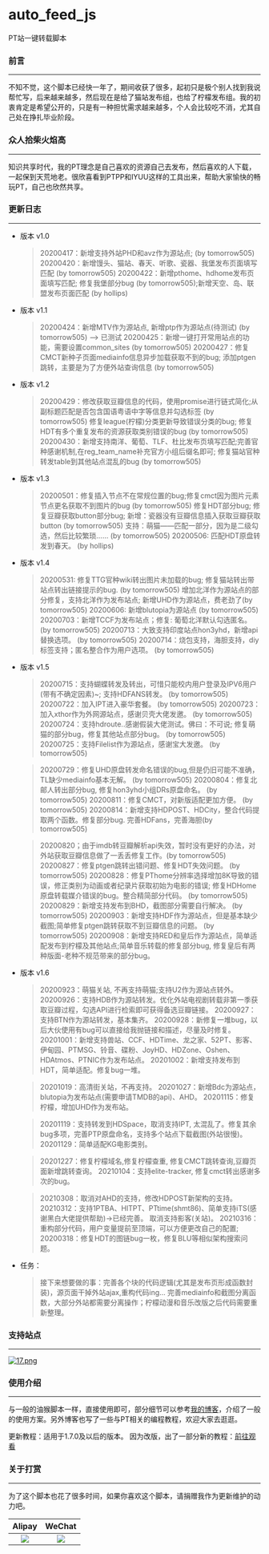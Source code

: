 # auto_feed_js
PT站一键转载脚本

### 前言

----

不知不觉，这个脚本已经快一年了，期间收获了很多，起初只是极个别人找到我说帮忙写，后来越来越多，然后现在是给了猫站发布组，也给了柠檬发布组。我的初衷肯定是希望公开的，只是有一种担忧需求越来越多，个人会比较吃不消，尤其自己处在挣扎毕业阶段。

### 众人拾柴火焰高

----

知识共享时代，我的PT理念是自己喜欢的资源自己去发布，然后喜欢的人下载，一起保到天荒地老。很欣喜看到PTPP和IYUU这样的工具出来，帮助大家愉快的畅玩PT，自己也欣然共享。

### 更新日志

----


+ 版本 v1.0
  
  > 20200417：新增支持外站PHD和avz作为源站点; (by tomorrow505)
  > 20200420：新增馒头、猫站、春天、听歌、瓷器、我堡发布页面填写匹配 (by tomorrow505)
  > 20200422：新增pthome、hdhome发布页面填写匹配; 修复我堡部分bug (by tomorrow505);新增天空、岛、联盟发布页面匹配 (by hollips)

    
+ 版本 v1.1
  
  > 20200424：新增MTV作为源站点, 新增ptp作为源站点(待测试) (by tomorrow505) ——> 已测试
  > 20200425：新增一键打开常用站点的功能，需要设置common_sites (by tomorrow505)
  > 20200427：修复CMCT新种子页面mediainfo信息异步加载获取不到的bug; 添加ptgen跳转，主要是为了方便外站查询信息 (by tomorrow505)

   
+ 版本 v1.2

  > 20200429：修改获取豆瓣信息的代码，使用promise进行链式简化;从副标题匹配是否包含国语粤语中字等信息并勾选标签 (by tomorrow505)
  > 修复league(柠檬)分类更新导致错误分类的bug; 修复HDT有多个重复发布的资源获取类别错误的bug (by tomorrow505)
  > 20200430：新增支持南洋、葡萄、TLF、杜比发布页填写匹配;完善官种感谢机制,在reg_team_name补充官方小组后缀名即可; 
  > 修复猫站官种转发table到其他站点混乱的bug (by tomorrow505)

  
+ 版本 v1.3

  > 20200501：修复插入节点不在常规位置的bug;修复cmct因为图片元素节点更名获取不到图片的bug (by tomorrow505)
  > 修复HDT部分bug; 修复豆瓣获取button部分bug; 新增：瓷器没有豆瓣信息插入获取豆瓣获取button (by tomorrow505)
  > 支持：萌猫——匹配一部分，因为是二级勾选，然后比较繁琐…… (by tomorrow505)
  > 20200506: 匹配HDT原盘转发到春天。 (by hollips)

+ 版本 v1.4

  > 20200531: 修复TTG官种wiki转出图片未加载的bug; 修复猫站转出带站点转出链接提示的bug. (by tomorrow505)
  > 增加北洋作为源站点的部分修复，支持北洋作为发布站点; 新增UHD作为源站点，费老劲了(by tomorrow505)
  > 20200606: 新增blutopia为源站点 (by tomorrow505)
  > 20200703：新增TCCF为发布站点；修复: 葡萄北洋默认勾选匿名。  (by tomorrow505)
  > 20200713：大致支持印度站点hon3yhd，新增api替换选项。  (by tomorrow505)
  > 20200714：烧包支持，海胆支持，diy标签支持；匿名整合作为用户选项。  (by tomorrow505)

+ 版本 v1.5
  
  > 20200715：支持蝴蝶转发及转出，可惜只能校内用户登录及IPV6用户(带有不确定因素)~; 支持HDFANS转发。 (by tomorrow505)
  > 20200722：加入IPT进入豪华套餐。  (by tomorrow505)
  > 20200723：加入xthor作为外网源站点，感谢贝壳大佬发邀。 (by tomorrow505)
  > 20200724：支持hdroute..感谢假装大佬测试。佛曰：不可说; 修复萌猫的部分bug，修复其他站点部分bug。 (by tomorrow505)
  > 20200725：支持Filelist作为源站点，感谢宝大发邀。 (by tomorrow505)

  > 20200729：修复UHD原盘转发命名错误的bug,但是仍旧可能不准确，TL缺少mediainfo基本无解。 (by tomorrow505)
  > 20200804：修复北邮人转出部分bug, 修复hon3yhd小组DRs原盘命名。 (by tomorrow505)
  > 20200811：修复CMCT，对新版适配更加方便。 (by tomorrow505)
  > 20200814：新增支持HDPOST、HDCity，整合代码提取两个函数。修复部分bug. 完善HDFans，完善海胆(by tomorrow505)

  > 20200820；由于imdb转豆瓣解析api失效，暂时没有更好的办法，对外站获取豆瓣信息做了一丢丢修复工作。(by tomorrow505)
  > 20200827：修复ptgen跳转出错问题、修复HDT失效问题。 (by tomorrow505)
  > 20200828：修复PThome分辨率选择增加8K导致的错误，修正类别为动画或者纪录片获取初始为电影的错误; 修复HDHome原盘转载媒介错误的bug。整合精简部分代码。 (by tomorrow505)
  > 20200829：新增支持发布到BHD，截图部分需要自行解决。 (by tomorrow505)
  > 20200903：新增支持HDF作为源站点，但是基本缺少截图;简单修复ptgen跳转获取不到豆瓣信息的问题。 (by tomorrow505)
  > 20200908：新增支持RED和皇后作为源站点，简单适配发布到柠檬及其他站点;简单音乐转载的修复部分bug, 修复皇后有两种版面-老种不规范带来的部分bug。

  

+ 版本 v1.6

  > 20200923：萌猫关站, 不再支持萌猫;支持U2作为源站点转外。
  > 20200926：支持HDB作为源站转发。优化外站电视剧转载非第一季获取豆瓣过程，勾选API进行检索即可获得备选豆瓣链接。
  > 20200927：支持BTN作为源站转发，基本集齐。
  > 20200928：新修复一堆bug，以后大伙使用有bug可以直接给我抛链接和描述，尽量及时修复。
  > 20201001：新增支持兽站、CCF、HDTime、龙之家、52PT、影客、伊甸园、PTMSG、铃音、碟粉、JoyHD、HDZone、Oshen、HDAtmos、PTNIC作为发布站点。
  > 20201002：新增支持发布到HDT，简单适配。修复bug一堆。    

  > 20201019：高清街关站，不再支持。
  > 20201027：新增Bdc为源站点，blutopia为发布站点(需要申请TMDB的api)、AHD。
  > 20201115：修复柠檬，增加UHD作为发布站。

  > 20201119：支持转发到HDSpace，取消支持IPT, 太混乱了。修复其余bug多项，完善PTP原盘命名，支持多个站点下载截图(外站很慢)。
  > 20201129：简单适配KG电影类别。

  > 20201227：修复柠檬域名,修复柠檬查重, 修复CMCT跳转查询,豆瓣页面新增跳转查询。
  > 20210104：支持elite-tracker, 修复cmct转出感谢多次的bug。

  > 20210308：取消对AHD的支持，修改HDPOST新架构的支持。
  > 20210312：支持1PTBA、HITPT、PTtime(shmt86)、简单支持iTS(感谢黑白大佬提供帮助)->已经完善。 取消支持影客(关站)。
  > 20210316：重构部分代码，用户变量提前至顶端，可以方便更改自己的配置; 
  > 20200318：修复HDT的图链bug一枚，修复BLU等相似架构搜索问题。


+ 任务：
  
  > 接下来想要做的事：完善各个块的代码逻辑(尤其是发布页形成函数封装)，源页面干掉外站ajax,重构代码ing...
  > 完善mediainfo和截图分离函数，大部分外站都需要分离操作；柠檬动漫和音乐改版之后代码需要重新整理。

### 支持站点
----
[![17.png](https://www.z4a.net/images/2021/04/03/17.png)](https://www.z4a.net/image/gmAFqb)


### 使用介绍

----

与一般的油猴脚本一样，直接使用即可，部分细节可以参考[我的博客](https://tomorrow505.xyz/PT%E5%8F%91%E5%B8%83%E4%B9%8B%E4%B8%80%E9%94%AE%E8%BD%AC%E8%BD%BD%E8%84%9A%E6%9C%AC%E4%BD%BF%E7%94%A8%E6%8C%87%E5%8D%97/)，介绍了一般的使用方案。另外博客也写了一些与PT相关的编程教程，欢迎大家去逛逛。

更新教程：适用于1.7.0及以后的版本。
因为改版，出了一部分新的教程：[前往观看](https://tomorrow505.xyz/PT%E5%8F%91%E5%B8%83%E4%B9%8B%E4%B8%80%E9%94%AE%E8%BD%AC%E8%BD%BD%E8%84%9A%E6%9C%AC%E4%BD%BF%E7%94%A8%E6%8C%87%E5%8D%97-2/)

### 关于打赏

----

为了这个脚本也花了很多时间，如果你喜欢这个脚本，请捐赠我作为更新维护的动力吧。

|                   Alipay                    |                     WeChat                     |
| :-----------------------------------------: | :--------------------------------------------: |
| ![](http://tomorrow505.xyz/img/ali_pay.png) | ![](http://tomorrow505.xyz/img/wechat_pay.png) |

 

